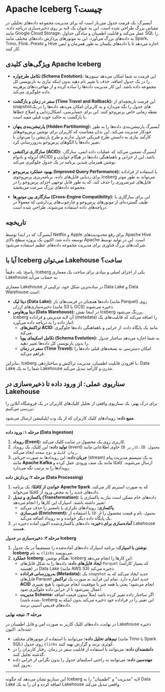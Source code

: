 # Apache Iceberg چیست؟

آیسبرگ: یک فرمت جدول متن‌باز است که برای مدیریت مجموعه داده‌های تحلیلی در مقیاس بزرگ طراحی شده است. این به عنوان یک لایه بر روی ذخیره‌سازی دریاچه داده، مانند Google Cloud Storage، عمل می‌کند و قابلیت اطمینان و سادگی جداول SQL را به داده‌های بزرگ می‌آورد. این به موتورهای پردازش داده‌های مختلف مانند Spark، Trino، Flink، Presto و Hive اجازه می‌دهد تا با داده‌های یکسان به طور همزمان و ایمن کار کنند.

## ویژگی‌های کلیدی Apache Iceberg

*   **تکامل طرح‌واره (Schema Evolution):** این فرمت به شما امکان می‌دهد ستون‌ها را در یک جدول اضافه، حذف یا تغییر نام دهید بدون اینکه نیازی به بازنویسی کل مجموعه داده باشد. این کار مدیریت داده‌ها را ساده کرده و از مهاجرت‌های پرهزینه داده جلوگیری می‌کند.

*   **سفر در زمان و بازگشت (Time Travel and Rollback):** این فرمت تاریخچه‌ای از snapshotهای جدول را نگه می‌دارد و به کاربران امکان می‌دهد داده‌ها را در یک نقطه زمانی خاص پرس‌وجو کنند. این برای حسابرسی، اشکال‌زدایی و اصلاح خطاها با بازگشت به حالت خوب قبلی مفید است.

*   **پارتیشن‌بندی پنهان (Hidden Partitioning):** آیسبرگ پارتیشن‌بندی داده‌ها را به طور خودکار مدیریت می‌کند. این بدان معناست که کاربران برای نوشتن پرس‌وجوهای کارآمد نیازی به دانستن طرح فیزیکی جدول ندارند و طرح پارتیشن را می‌توان با تغییر داده‌ها یا الگوهای پرس‌وجو به‌روزرسانی کرد.

*   **سازگاری تراکنشی (ACID):** آیسبرگ تضمین می‌کند که عملیات داده اتمی، سازگار، ایزوله و بادوام (ACID) باشد. این از خرابی و ناهماهنگی داده‌ها در هنگام خواندن و نوشتن همزمان چندین برنامه در یک جدول جلوگیری می‌کند.

*   **بهبود عملکرد پرس‌وجو (Improved Query Performance):** با استفاده از فراداده برای ردیابی فایل‌های داده، برنامه‌ریزی پرس‌وجوی Iceberg می‌تواند به طور موثر فایل‌های غیرضروری را حذف کند، که به طور قابل توجهی اجرای پرس‌وجو را در مجموعه داده‌های بزرگ سرعت می‌بخشد.

*   **سازگاری بین موتورها (Cross-Engine Compatibility):** این برای سازگاری با طیف گسترده‌ای از موتورهای پرس‌وجو و چارچوب‌های پردازشی که معمولاً در دریاچه‌های داده استفاده می‌شوند، طراحی شده است.

## تاریخچه

آیسبرگ: که در ابتدا توسط Netflix و Apple برای رفع محدودیت‌های Apache Hive توسعه داده شد، اکنون یک پروژه سطح بالای Apache است. این در تولید توسط شرکت‌های بزرگ فناوری برای مدیریت مجموعه داده‌های عظیم استفاده می‌شود.

## آیا با Iceberg می‌توان Lakehouse ساخت؟

پاسخ: بله، دقیقاً. Iceberg یکی از اجزای اصلی و بنیادی برای ساخت یک معماری Lakehouse به حساب می‌آید.

معماری Lakehouse در ساده‌ترین شکل خود، ترکیبی از Data Lake و Data Warehouse است:

*   **دیتا لیک (Data Lake):** داده‌ها همچنان در فرمت‌های باز (مانند Parquet) روی ذخیره‌سازی‌های ارزان (مانند S3 یا GCS) ذخیره می‌شوند.
*   **دیتا ورهاوس (Data Warehouse):** در اینجا نقش Iceberg پررنگ می‌شود. Iceberg آن لایه مدیریتی و فراداده (metadata) را اضافه می‌کند که قابلیت‌های یک انبار داده را به دریاچه داده می‌آورد:
    *   **تراکنش‌های ACID:** مانند یک پایگاه داده، از خرابی و ناهماهنگی داده‌ها جلوگیری می‌کند.
    *   **تکامل اسکیمای پویا (Schema Evolution):** به شما اجازه می‌دهد ساختار جدول را بدون بازنویسی کل داده‌ها تغییر دهید.
    *   **سفر در زمان (Time Travel):** امکان دسترسی به نسخه‌های قبلی داده‌ها را فراهم می‌کند.

بنابراین، Iceberg با افزودن قابلیت اطمینان، مدیریت تراکنش و ساختاردهی، Data Lake شما را به یک Lakehouse مدرن و کارآمد تبدیل می‌کند.

## سناریوی عملی: از ورود داده تا ذخیره‌سازی در Lakehouse

برای درک بهتر، یک سناریوی واقعی از تحلیل کلیک‌های کاربران در یک فروشگاه آنلاین را بررسی می‌کنیم:

**منبع داده:** رویدادهای کلیک کاربران که از یک وب اپلیکیشن ارسال می‌شود.

---

**مرحله ۱: ورود داده (Data Ingestion)**

1.  **رویداد (Event):** کاربری روی یک محصول در سایت کلیک می‌کند.
2.  **تولید داده:** این کلیک، یک رویداد (event) حاوی اطلاعاتی مانند `ID کاربر`، `ID محصول`، `زمان کلیک` و `نوع صفحه` ایجاد می‌کند.
3.  **جریان داده:** این رویدادها به صورت جریانی (stream) به یک سیستم مدیریت پیام مانند **Apache Kafka** ارسال می‌شوند. کافکا مانند یک صف ورودی عمل کرده و رویدادها را به ترتیب نگه می‌دارد.

**مرحله ۲: پردازش داده (Data Processing)**

1.  **خواندن از کافکا:** یک برنامه **Apache Spark** که به صورت استریم کار می‌کند، داده‌های جدید را به محض ورود از کافکا می‌خواند.
2.  **پاکسازی و تبدیل (Transformation):** داده‌های خام ممکن است نیاز به پاکسازی یا تغییر داشته باشند. اسپارک این کارها را انجام می‌دهد:
    *   **پاکسازی:** رویدادهای تکراری یا نامعتبر را حذف می‌کند.
    *   **غنی‌سازی (Enrichment):** با استفاده از `ID محصول`، نام و قیمت محصول را از یک پایگاه داده دیگر خوانده و به رویداد اضافه می‌کند.
3.  **آماده‌سازی برای ذخیره:** داده‌های پاکسازی‌شده اکنون آماده ذخیره در Lakehouse هستند.

**مرحله ۳: ذخیره‌سازی در جدول Iceberg**

1.  **نوشتن با اسپارک:** برنامه اسپارک داده‌های آماده‌شده را مستقیماً در یک جدول **Iceberg** به نام `clicks` می‌نویسد.
2.  **عملکرد Iceberg:** هنگام نوشتن، Iceberg این کارها را انجام می‌دهد:
    *   **ایجاد فایل‌های داده:** داده‌ها را به شکل فایل‌های `Parquet` (که بسیار کارآمد هستند) در Data Lake (مانند AWS S3) ذخیره می‌کند.
    *   **به‌روزرسانی فراداده (Metadata):** یک `snapshot` جدید ایجاد می‌کند که به فایل‌های Parquet جدید اشاره دارد. تمام این فرآیند به صورت یک **تراکنش ACID** انجام می‌شود؛ یعنی یا همه چیز با موفقیت انجام می‌شود یا هیچ تغییری اعمال نمی‌شود تا از خرابی داده جلوگیری شود.
    *   **مدیریت Schema:** اگر ساختار داده تغییر کرده باشد (مثلاً ستون قیمت اضافه شده باشد)، Iceberg این تغییر را در فراداده خود ذخیره می‌کند بدون اینکه به داده‌های قدیمی آسیبی برسد.

**مرحله ۴: نتیجه نهایی**

در نهایت، داده‌های کلیک کاربر به صورت امن و قابل اطمینان در Lakehouse ذخیره شده‌اند. اکنون:

*   **تیم‌های تحلیل داده:** می‌توانند با استفاده از موتورهای مختلف (مانند Trino یا Spark SQL) روی جدول `clicks` کوئری بزنند و گزارش تهیه کنند.
*   **دانشمندان داده:** می‌توانند با استفاده از قابلیت سفر در زمان، رفتار کاربران را در گذشته تحلیل کنند.
*   **مهندسین داده:** می‌توانند به راحتی اسکیمای جدول را بدون نگرانی از خرابی داده به‌روز کنند.

---

این سناریو نشان می‌دهد که چگونه Iceberg لایه "مدیریت" و "اطمینان" را به Data Lake اضافه کرده و آن را به یک Lakehouse واقعی تبدیل می‌کند.